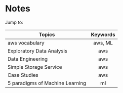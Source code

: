 # Notes

Jump to:


| Topics        | Keywords      | 
| ------------- |:-------------:| 
| aws vocabulary     | aws, ML | 
| Exploratory Data Analysis      | aws      | 
| Data Engineering      | aws     | 
| Simple Storage Service| aws |
| Case Studies | aws |
| 5 paradigms of Machine Learning | ml     | 


